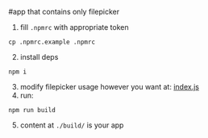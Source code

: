 #app that contains only filepicker

1. fill `.npmrc` with appropriate token
```shell
cp .npmrc.example .npmrc
```
2. install deps
```shell
npm i
```
3. modify filepicker usage however you want at: [index.js](src/index.js)
4. run:
```shell
npm run build
```
5. content at `./build/` is your app
